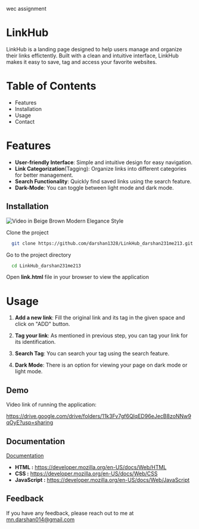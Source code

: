 wec assignment
# LinkHub

LinkHub is a landing page designed to help users manage and organize their links effictently. Built with a clean and intuitive interface, LinkHub makes it easy to save, tag and access your favorite websites.


# Table of Contents

- Features
- Installation
- Usage
- Contact

# Features

- **User-friendly Interface**: Simple and  intuitive design for easy navigation.
- **Link Categorization**(Tagging): Organize links into different categories for better management.
- **Search Functionality**: Quickly find saved links using the search feature.
- **Dark-Mode**: You can toggle between light mode and dark mode.






## Installation

![Video in Beige Brown Modern Elegance Style](https://github.com/user-attachments/assets/f5e938a9-5906-4bbb-ba23-1bd0e648901a)

Clone the project

```bash
  git clone https://github.com/darshan1328/LinkHub_darshan231me213.git
```

Go to the project directory

```bash
  cd LinkHub_darshan231me213
```

Open **link.html** file in your browser to view the application




# Usage

1.  **Add a new link**: Fill the original link and its tag in the given space and click on "ADD" button.

2. **Tag your link**: As mentioned in previous step, you can tag your link for its identification.

3. **Search Tag**: You can search your tag using the search feature.

4. **Dark Mode**: There is an option for viewing your page on dark mode or light mode.
## Demo

Video link of running the application:

https://drive.google.com/drive/folders/11k3Fv7gf6QIqED96eJecB8zoNNw9qOyE?usp=sharing


## Documentation

[Documentation](https://linktodocumentation)

- **HTML :** https://developer.mozilla.org/en-US/docs/Web/HTML
- **CSS :** https://developer.mozilla.org/en-US/docs/Web/CSS
- **JavaScript :** https://developer.mozilla.org/en-US/docs/Web/JavaScript


## Feedback

If you have any feedback, please reach out to me at mn.darshan014@gmail.com
